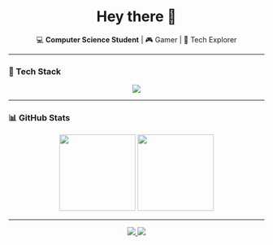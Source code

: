 <h1 align="center">Hey there 👋</h1>

<p align="center">
  💻 <b>Computer Science Student</b> | 🎮 Gamer | 🧠 Tech Explorer
</p>

---

### 🧠 Tech Stack
<p align="center">
  <img src="https://skillicons.dev/icons?i=linux,cpp,java,python,django,sql,html,css,js,react,git,github,vscode" />
</p>

---

### 📊 GitHub Stats
<p align="center">
  <img src="https://github-readme-stats.vercel.app/api?username=OmarHesham2356&show_icons=true&theme=tokyonight" height="150"/>
  <img src="https://github-readme-stats.vercel.app/api/top-langs/?username=OmarHesham2356&layout=compact&theme=tokyonight" height="150"/>
</p>

---

<p align="center">
  <a href="https://www.linkedin.com/in/YOUR_LINKEDIN_USERNAME" target="_blank">
    <img src="https://img.shields.io/badge/LinkedIn-0077B5?style=for-the-badge&logo=linkedin&logoColor=white"/>
  </a>
  <a href="mailto:YOUR_EMAIL@gmail.com">
    <img src="https://img.shields.io/badge/Email-D14836?style=for-the-badge&logo=gmail&logoColor=white"/>
  </a>
</p>

